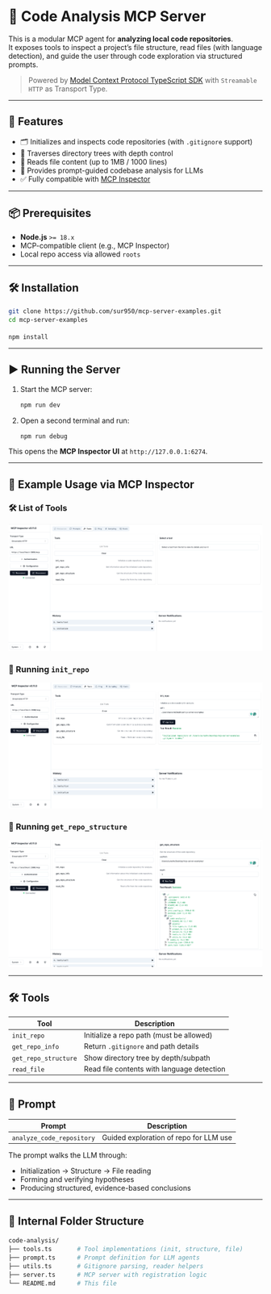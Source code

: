# 🧠 Code Analysis MCP Server

This is a modular MCP agent for **analyzing local code repositories**.  
It exposes tools to inspect a project’s file structure, read files (with language detection), and guide the user through code exploration via structured prompts.

> Powered by [Model Context Protocol TypeScript SDK](https://github.com/modelcontextprotocol/typescript-sdk) with `Streamable HTTP` as Transport Type.

---

## 🚀 Features

- 🗂️ Initializes and inspects code repositories (with `.gitignore` support)
- 📁 Traverses directory trees with depth control
- 📄 Reads file content (up to 1MB / 1000 lines)
- 💬 Provides prompt-guided codebase analysis for LLMs
- ✅ Fully compatible with [MCP Inspector](https://github.com/modelcontextprotocol/inspector)

---

## 📦 Prerequisites

- **Node.js** `>= 18.x`
- MCP-compatible client (e.g., MCP Inspector)
- Local repo access via allowed `roots`

---

## 🛠 Installation

```bash
git clone https://github.com/sur950/mcp-server-examples.git
cd mcp-server-examples

npm install
```

---

## ▶️ Running the Server

1. Start the MCP server:

    ```bash
    npm run dev
    ```

2. Open a second terminal and run:

    ```bash
    npm run debug
    ```

This opens the **MCP Inspector UI** at `http://127.0.0.1:6274`.

---

## 🧪 Example Usage via MCP Inspector

### 🛠 List of Tools

![Tools list in Inspector](./assets/tools.png)

### 🧭 Running `init_repo`

![init\_repo tool in Inspector](./assets/init.png)

### 🧱 Running `get_repo_structure`

![get\_repo\_structure tool](./assets/structure.png)

---

## 🛠 Tools

| Tool                 | Description                                |
| -------------------- | ------------------------------------------ |
| `init_repo`          | Initialize a repo path (must be allowed)   |
| `get_repo_info`      | Return `.gitignore` and path details       |
| `get_repo_structure` | Show directory tree by depth/subpath       |
| `read_file`          | Read file contents with language detection |

---

## 💬 Prompt

| Prompt                    | Description                            |
| ------------------------- | -------------------------------------- |
| `analyze_code_repository` | Guided exploration of repo for LLM use |

The prompt walks the LLM through:

- Initialization → Structure → File reading
- Forming and verifying hypotheses
- Producing structured, evidence-based conclusions

---

## 📁 Internal Folder Structure

```bash
code-analysis/
├── tools.ts       # Tool implementations (init, structure, file)
├── prompt.ts      # Prompt definition for LLM agents
├── utils.ts       # Gitignore parsing, reader helpers
├── server.ts      # MCP server with registration logic
└── README.md      # This file
```
